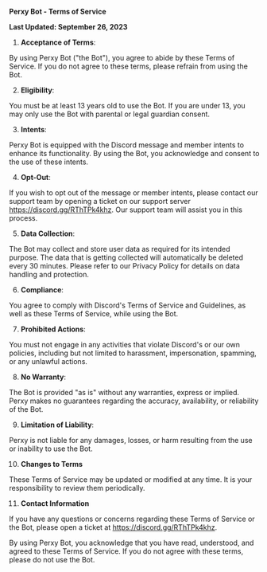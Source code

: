 **Perxy Bot - Terms of Service**

**Last Updated: September 26, 2023**

1. **Acceptance of Terms**:

By using Perxy Bot ("the Bot"), you agree to abide by these Terms of Service. If you do not agree to these terms, please refrain from using the Bot.

2. **Eligibility**:
   
You must be at least 13 years old to use the Bot. If you are under 13, you may only use the Bot with parental or legal guardian consent.

3. **Intents**:
    
Perxy Bot is equipped with the Discord message and member intents to enhance its functionality. By using the Bot, you acknowledge and consent to the use of these intents.

4. **Opt-Out**:

If you wish to opt out of the message or member intents, please contact our support team by opening a ticket on our support server https://discord.gg/RThTPk4khz. Our support team will assist you in this process.

5. **Data Collection**:
  
The Bot may collect and store user data as required for its intended purpose. 
The data that is getting collected
will automatically be deleted every 30 minutes.
Please refer to our Privacy Policy for details on data handling and protection.

6. **Compliance**:
   
You agree to comply with Discord's Terms of Service and Guidelines, as well as these Terms of Service, while using the Bot.

7. **Prohibited Actions**:

You must not engage in any activities that violate Discord's or our own policies, including but not limited to harassment, impersonation, spamming, or any unlawful actions.

8. **No Warranty**:
  
The Bot is provided "as is" without any warranties, express or implied. Perxy makes no guarantees regarding the accuracy, availability, or reliability of the Bot.

9. **Limitation of Liability**:
  
Perxy is not liable for any damages, losses, or harm resulting from the use or inability to use the Bot.

10. **Changes to Terms**

These Terms of Service may be updated or modified at any time. It is your responsibility to review them periodically.

11. **Contact Information**

If you have any questions or concerns regarding these Terms of Service or the Bot, please open a ticket at https://discord.gg/RThTPk4khz.

By using Perxy Bot, you acknowledge that you have read, understood, and agreed to these Terms of Service. If you do not agree with these terms, please do not use the Bot.
